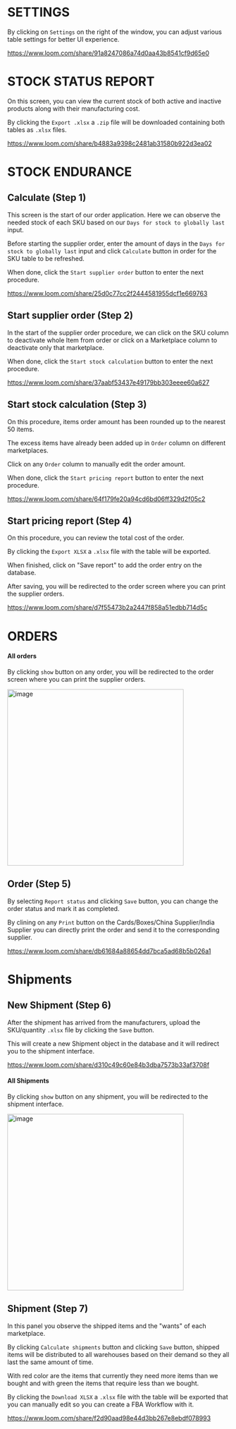 # SETTINGS

By clicking on `Settings` on the right of the window, you can adjust various table settings for better UI experience.

https://www.loom.com/share/91a8247086a74d0aa43b8541cf9d65e0

# STOCK STATUS REPORT

On this screen, you can view the current stock of both active and inactive products along with their manufacturing cost. 

By clicking the `Export .xlsx` a `.zip` file will be downloaded containing both tables as `.xlsx` files.

https://www.loom.com/share/b4883a9398c2481ab31580b922d3ea02

# STOCK ENDURANCE 

## Calculate (Step 1)

This screen is the start of our order application. Here we can observe the needed stock of each SKU based on our `Days for stock to globally last` input. 

Before starting the supplier order, enter the amount of days in the `Days for stock to globally last` input and click `Calculate` button in order for the SKU table to be refreshed.

When done, click the `Start supplier order` button to enter the next procedure.

https://www.loom.com/share/25d0c77cc2f2444581955dcf1e669763

## Start supplier order (Step 2)

In the start of the supplier order procedure, we can click on the SKU column to deactivate whole Item from order or click on a Marketplace column to deactivate only that marketplace.

When done, click the `Start stock calculation` button to enter the next procedure.

https://www.loom.com/share/37aabf53437e49179bb303eeee60a627

## Start stock calculation (Step 3)

On this procedure, items order amount has been rounded up to the nearest 50 items. 

The excess items have already been added up in `Order` column on different marketplaces.

Click on any `Order` column to manually edit the order amount.

When done, click the `Start pricing report` button to enter the next procedure.

https://www.loom.com/share/64f179fe20a94cd6bd06ff329d2f05c2

## Start pricing report (Step 4)

On this procedure, you can review the total cost of the order.

By clicking the `Export XLSX` a `.xlsx` file with the table will be exported.

When finished, click on "Save report" to add the order entry on the database.

After saving, you will be redirected to the order screen where you can print the supplier orders.

https://www.loom.com/share/d7f55473b2a2447f858a51edbb714d5c

# ORDERS
#### All orders

By clicking `show` button on any order, you will be redirected to the order screen where you can print the supplier orders.

<img src="https://user-images.githubusercontent.com/45101051/175343984-4bcb43dd-bfee-444e-99f0-bd29410b248f.png" alt="image" width="400">

## Order (Step 5)

By selecting `Report status` and clicking `Save` button, you can change the order status and mark it as completed.

By clining on any `Print` button on the Cards/Boxes/China Supplier/India Supplier you can directly print the order and send it to the corresponding supplier.

https://www.loom.com/share/db61684a88654dd7bca5ad68b5b026a1

# Shipments
## New Shipment (Step 6)

After the shipment has arrived from the manufacturers, upload the SKU/quantity `.xlsx` file by clicking the `Save` button.

This will create a new Shipment object in the database and it will redirect you to the shipment interface.

https://www.loom.com/share/d310c49c60e84b3dba7573b33af3708f

#### All Shipments

By clicking `show` button on any shipment, you will be redirected to the shipment interface.

<img src="https://user-images.githubusercontent.com/45101051/175348176-ca223c13-68e3-4a8a-8d4e-f60e1daf6281.png" alt="image" width="400">

## Shipment (Step 7)

In this panel you observe the shipped items and the "wants" of each marketplace.

By clicking `Calculate shipments` button and clicking `Save` button, shipped items will be distributed to all warehouses based on their demand so they all last the same amount of time.

With red color are the items that currently they need more items than we bought and with green the items that require less than we bought.

By clicking the `Download XLSX` a `.xlsx` file with the table will be exported that you can manually edit so you can create a FBA Workflow with it.

https://www.loom.com/share/f2d90aad98e44d3bb267e8ebdf078993
